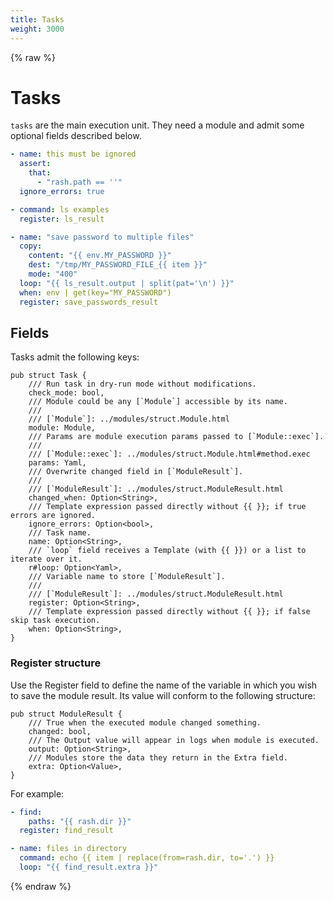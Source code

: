 ```yaml
---
title: Tasks
weight: 3000
---
```


{% raw %}
# Tasks

`tasks` are the main execution unit. They need a module and admit some optional fields described below.

```yaml
- name: this must be ignored
  assert:
    that:
      - "rash.path == ''"
  ignore_errors: true

- command: ls examples
  register: ls_result

- name: "save password to multiple files"
  copy:
    content: "{{ env.MY_PASSWORD }}"
    dest: "/tmp/MY_PASSWORD_FILE_{{ item }}"
    mode: "400"
  loop: "{{ ls_result.output | split(pat='\n') }}"
  when: env | get(key="MY_PASSWORD")
  register: save_passwords_result
```

## Fields

Tasks admit the following keys:

```rust,no_run,noplaypen
pub struct Task {
    /// Run task in dry-run mode without modifications.
    check_mode: bool,
    /// Module could be any [`Module`] accessible by its name.
    ///
    /// [`Module`]: ../modules/struct.Module.html
    module: Module,
    /// Params are module execution params passed to [`Module::exec`].
    ///
    /// [`Module::exec`]: ../modules/struct.Module.html#method.exec
    params: Yaml,
    /// Overwrite changed field in [`ModuleResult`].
    ///
    /// [`ModuleResult`]: ../modules/struct.ModuleResult.html
    changed_when: Option<String>,
    /// Template expression passed directly without {{ }}; if true errors are ignored.
    ignore_errors: Option<bool>,
    /// Task name.
    name: Option<String>,
    /// `loop` field receives a Template (with {{ }}) or a list to iterate over it.
    r#loop: Option<Yaml>,
    /// Variable name to store [`ModuleResult`].
    ///
    /// [`ModuleResult`]: ../modules/struct.ModuleResult.html
    register: Option<String>,
    /// Template expression passed directly without {{ }}; if false skip task execution.
    when: Option<String>,
}
```

### Register structure

Use the Register field to define the name of the variable in which you wish to save
the module result. Its value will conform to the following structure:

```rust,no_run,noplaypen
pub struct ModuleResult {
    /// True when the executed module changed something.
    changed: bool,
    /// The Output value will appear in logs when module is executed.
    output: Option<String>,
    /// Modules store the data they return in the Extra field.
    extra: Option<Value>,
}
```

For example:

```yaml
- find:
    paths: "{{ rash.dir }}"
  register: find_result

- name: files in directory
  command: echo {{ item | replace(from=rash.dir, to='.') }}
  loop: "{{ find_result.extra }}"
```
{% endraw %}